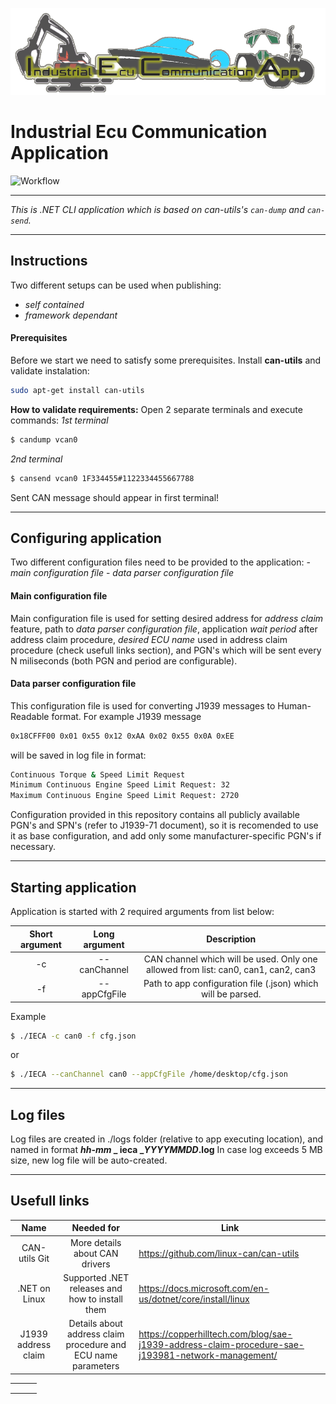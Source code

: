 ![](https://github.com/ibosnic00/IndustrialEcuCommunicationApplication/blob/main/IndustrialEcuCommunicationApplication/Resources/IECA.png?raw=true)

# Industrial Ecu Communication Application
![Workflow](https://github.com/ibosnic00/IndustrialEcuCommunicationApplication/workflows/.NET%20Unit%20Tests/badge.svg)
***
*This is .NET CLI application which is based on can-utils's ```can-dump``` and ```can-send```.* 
___
## Instructions
  Two different setups can be used when publishing:
  - *self contained*
  - *framework dependant*

#### Prerequisites
Before we start we need to satisfy some prerequisites. Install **can-utils** and validate instalation:
```sh
sudo apt-get install can-utils
```

**How to validate requirements:**
Open 2 separate terminals and execute commands:
*1st terminal*
```sh
$ candump vcan0
```
*2nd terminal*
```sh
$ cansend vcan0 1F334455#1122334455667788
```
Sent CAN message should appear in first terminal!
***
## Configuring application
Two different configuration files need to be provided to the application:
	- *main configuration file*
	- *data parser configuration file*
	
#### Main configuration file
Main configuration file is used for setting desired address for *address claim* feature, path to *data parser configuration file*, 
application *wait period* after address claim procedure, *desired ECU name* used in address claim procedure (check usefull links section),
and PGN's which will be sent every N miliseconds (both PGN and period are configurable).
	
#### Data parser configuration file
This configuration file is used for converting J1939 messages to Human-Readable format.
For example J1939 message 
```sh
0x18CFFF00 0x01 0x55 0x12 0xAA 0x02 0x55 0x0A 0xEE	
```
will be saved in log file in format:
```sh
Continuous Torque & Speed Limit Request 
Minimum Continuous Engine Speed Limit Request: 32 
Maximum Continuous Engine Speed Limit Request: 2720
```
Configuration provided in this repository contains all publicly available PGN's and SPN's (refer to J1939-71 document), so it is recomended to use
it as base configuration, and add only some manufacturer-specific PGN's if necessary.
***
## Starting application	
Application is started with 2 required arguments from list below:
	
| Short argument | Long argument |                         Description                          |
| :------------: | :-----------: | :----------------------------------------------------------: |
|       -c       | --canChannel  | CAN channel which will be used. Only one allowed from list: can0, can1, can2, can3 |
|       -f       | --appCfgFile  | Path to app configuration file (.json) which will be parsed. |

Example
```sh
$ ./IECA -c can0 -f cfg.json
```
or	
```sh
$ ./IECA --canChannel can0 --appCfgFile /home/desktop/cfg.json
```
***
## Log files
Log files are created in ./logs folder (relative to app executing location), and named in format
    ***hh*-*mm* _ ieca _*YYYYMMDD*.log**
In case log exceeds 5 MB size, new log file will be auto-created.
***
## Usefull links
|        Name         |                          Needed for                          | Link                                                         |
| :-----------------: | :----------------------------------------------------------: | ------------------------------------------------------------ |
|    CAN-utils Git    |                More details about CAN drivers                | https://github.com/linux-can/can-utils                       |
|    .NET on Linux    |       Supported .NET releases and how to install them        | https://docs.microsoft.com/en-us/dotnet/core/install/linux   |
| J1939 address claim | Details about address claim procedure and ECU name parameters | https://copperhilltech.com/blog/sae-j1939-address-claim-procedure-sae-j193981-network-management/ |

|      |      |      |
| ------ | ------ | ------ |
|      |      |      |
|      |      |      |
|      |      |      |